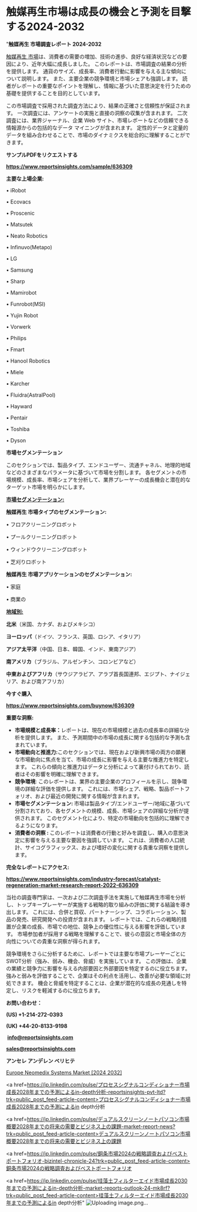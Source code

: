 # 触媒再生市場は成長の機会と予測を目撃する2024-2032

"<strong>触媒再生 市場調査レポート 2024-2032</strong>

<a href=https://www.reportsinsights.com/sample/636309>触媒再生 市場</a>は、消費者の需要の増加、技術の進歩、良好な経済状況などの要因により、近年大幅に成長しました。 このレポートは、市場調査の結果の分析を提供します。 通貨のサイズ、成長率、消費者行動に影響を与える主な傾向について説明します。 また、主要企業の競争環境と市場シェアも強調します。 読者がレポートの重要なポイントを理解し、情報に基づいた意思決定を行うための基礎を提供することを目的としています。

この市場調査で採用された調査方法により、結果の正確さと信頼性が保証されます。 一次調査には、アンケートの実施と直接の洞察の収集が含まれます。 二次調査には、業界ジャーナル、企業 Web サイト、市場レポートなどの信頼できる情報源からの包括的なデータ マイニングが含まれます。 定性的データと定量的データを組み合わせることで、市場のダイナミクスを総合的に理解することができます。

<strong><b>サンプルPDFをリクエストする</b></strong>

<a href=https://www.reportsinsights.com/sample/636309><strong><u>https://www.reportsinsights.com/sample/636309</u></strong></a>

<strong>主要な上場企業:</strong>

• iRobot

• Ecovacs

• Proscenic

• Matsutek

• Neato Robotics

• Infinuvo(Metapo)

• LG

• Samsung

• Sharp

• Mamirobot

• Funrobot(MSI)

• Yujin Robot

• Vorwerk

• Philips

• Fmart

• Hanool Robotics

• Miele

• Karcher

• Fluidra(AstralPool)

• Hayward

• Pentair

• Toshiba

• Dyson

<strong>市場セグメンテーション</strong>

このセクションでは、製品タイプ、エンドユーザー、流通チャネル、地理的地域などのさまざまなパラメータに基づいて市場を分割します。 各セグメントの市場規模、成長率、市場シェアを分析して、業界プレーヤーの成長機会と潜在的なターゲット市場を明らかにします。

<strong><u>市場セグメンテーション</u></strong><strong><u>:</u></strong>

<strong>触媒再生 市場タイプのセグメンテーション:</strong>

• フロアクリーニングロボット

• プールクリーニングロボット

• ウィンドウクリーニングロボット

• 芝刈りロボット

<strong>触媒再生 市場アプリケーションのセグメンテーション:</strong>

• 家庭

• 商業の

<strong><u>地域別</u></strong><strong><u>:</u></strong>

<strong>北米</strong>（米国、カナダ、およびメキシコ）

<strong>ヨーロッパ</strong>（ドイツ、フランス、英国、ロシア、イタリア）

<strong>アジア太平洋</strong>（中国、日本、韓国、インド、東南アジア）

<strong>南アメリカ</strong>（ブラジル、アルゼンチン、コロンビアなど）

<strong>中東およびアフリカ</strong>（サウジアラビア、アラブ首長国連邦、エジプト、ナイジェリア、および南アフリカ）

<strong>今すぐ購入</strong>

<a href=https://www.reportsinsights.com/buynow/636309><strong><u>https://www.reportsinsights.com/buynow/636309</u></strong></a>

<strong>重要な洞察:</strong>
<ul>
  <li><strong>市場規模と成長率：</strong>レポートは、現在の市場規模と過去の成長率の詳細な分析を提供します。 また、予測期間中の市場の成長に関する包括的な予測も含まれています。</li>
  <li><strong>市場動向と推進力:</strong>このセクションでは、現在および新興市場の両方の顕著な市場動向に焦点を当て、市場の成長に影響を与える主要な推進力を特定します。 これらの傾向と推進力はデータと分析によって裏付けられており、読者はその影響を明確に理解できます。</li>
  <li><strong>競争環境</strong>: このレポートは、業界の主要企業のプロフィールを示し、競争環境の詳細な評価を提供します。 これには、市場シェア、戦略、製品ポートフォリオ、および最近の開発に関する情報が含まれます。</li>
  <li><strong>市場セグメンテーション: </strong>市場は製品タイプ/エンドユーザー/地域に基づいて分割されており、各セグメントの規模、成長、市場シェアの詳細な分析が提供されます。 このセグメント化により、特定の市場動向を包括的に理解できるようになります。</li>
  <li><strong>消費者の洞察 : </strong>このレポートは消費者の行動と好みを調査し、購入の意思決定に影響を与える主要な要因を強調しています。 これは、消費者の人口統計、サイコグラフィックス、および嗜好の変化に関する貴重な洞察を提供します。</li>
</ul>
<strong>完全なレポートにアクセス:</strong>

<a href=https://www.reportsinsights.com/industry-forecast/catalyst-regeneration-market-research-report-2022-636309><strong><u><b>https://www.reportsinsights.com/industry-forecast/catalyst-regeneration-market-research-report-2022-636309</b></u></strong></a>

当社の調査専門家は、一次および二次調査手法を実施して触媒再生市場を分析し、トップキープレーヤーが実施する戦略的取り組みの評価に関する結論を導き出します。 これには、合併と買収、パートナーシップ、コラボレーション、製品の発売、研究開発への投資が含まれます。 レポートでは、これらの戦略的措置が企業の成長、市場での地位、競争上の優位性に与える影響を評価しています。 市場参加者が採用する戦略を理解することで、彼らの意図と市場全体の方向性についての貴重な洞察が得られます。

競争環境をさらに分析するために、レポートでは主要な市場プレーヤーごとにSWOT分析（強み、弱み、機会、脅威）を実施しています。 この評価は、企業の業績と競争力に影響を与える内部要因と外部要因を特定するのに役立ちます。 強みと弱みを評価することで、企業はその利点を活用し、改善が必要な領域に対処できます。 機会と脅威を特定することは、企業が潜在的な成長の見通しを特定し、リスクを軽減するのに役立ちます。

<strong>お問い合わせ：</strong>

<strong>(US) +1-214-272-0393</strong>

<strong>(UK) +44-20-8133-9198</strong>

<strong> </strong><a href=info@reportsinsights.com><strong><u>info@reportsinsights.com</u></strong></a>

<a href=sales@reportsinsights.com><strong><u>sales@reportsinsights.com</u></strong></a>

<strong>アンセレ アンデレン ベリヒテ</strong>

<a href=https://www.linkedin.com/pulse/europe-neomedix-systems-markets-2024-comprehensive-gu99f/>Europe Neomedix Systems Market [2024 2032]</a>

<a href=https://jp.linkedin.com/pulse/プロセスシグナルコンディショナー市場成長2028年までの予測によるin-depth分析-reportsinsights-pvt-ltd?trk=public_post_feed-article-content>プロセスシグナルコンディショナー市場成長2028年までの予測によるin depth分析</a>

<a href=https://jp.linkedin.com/pulse/デュアルスクリーンノートパソコン市場概要2028年までの将来の需要とビジネス上の課題-market-report-news?trk=public_post_feed-article-content>デュアルスクリーンノートパソコン市場概要2028年までの将来の需要とビジネス上の課題</a>

<a href=https://jp.linkedin.com/pulse/銅条市場2024の戦略調査およびベストポートフォリオ-bizintel-chronicle-24?trk=public_post_feed-article-content>銅条市場2024の戦略調査およびベストポートフォリオ</a>

<a href=https://jp.linkedin.com/pulse/珪藻土フィルターエイド市場成長2030年までの予測によるin-depth分析-market-reports-outlook-24-mk8rf?trk=public_post_feed-article-content>珪藻土フィルターエイド市場成長2030年までの予測によるin depth分析</a>"
![Uploading image.png…]()
